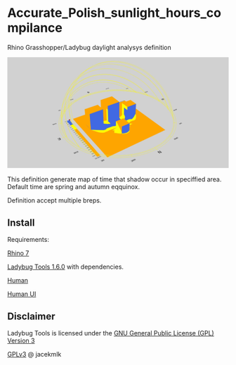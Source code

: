 
# Accurate_Polish_sunlight_hours_compilance
 Rhino Grasshopper/Ladybug daylight analysys definition

 ![Rhino output](img/Accurate_Polish_sunlight_hours_compilance_RH.jpg)

This definition generate map of time that shadow occur in speciffied area. 
Default time are spring and autumn eqquinox.

Definition accept multiple breps.

## Install
Requirements:

[Rhino 7](https://www.rhino3d.com/7)

[Ladybug Tools 1.6.0](https://www.food4rhino.com/en/app/ladybug-tools) with dependencies.

[Human](https://www.food4rhino.com/en/app/human)

[Human UI](https://www.food4rhino.com/en/app/human-ui)



## Disclaimer
Ladybug Tools is licensed under the [GNU General Public License (GPL) Version 3](https://www.gnu.org/licenses/gpl-3.0.en.html)

[GPLv3](https://www.gnu.org/licenses/gpl-3.0.en.html) @ jacekmlk
